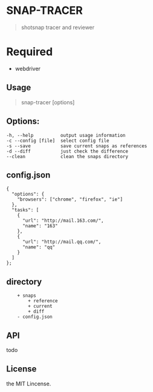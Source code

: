 # SNAP-TRACER
> shotsnap tracer and reviewer

# Required
- webdriver

## Usage
> snap-tracer [options]

## Options:
    -h, --help          output usage information
    -c --config [file]  select config file
    -s --save           save current snaps as references
    -d --diff           just check the difference
    --clean             clean the snaps directory

## config.json
```
{
  "options": {
    "browsers": ["chrome", "firefox", "ie"]
  },
  "tasks": [
    {
      "url": "http://mail.163.com/",
      "name": "163"
    },
    {
      "url": "http://mail.qq.com/",
      "name": "qq"
    }
  ]
};
```

## directory
```
    + snaps
        + reference
        + current
        + diff
    - config.json
```

## API
todo

## License
the MIT Lincense.
